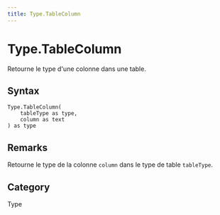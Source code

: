 ```yaml
---
title: Type.TableColumn
---
```


# Type.TableColumn


Retourne le type d&#39;une colonne dans une table.


## Syntax

```powerquery
Type.TableColumn(
    tableType as type,
    column as text
) as type
```


## Remarks

Retourne le type de la colonne <code>column</code> dans le type de table <code>tableType</code>.



## Category
Type

